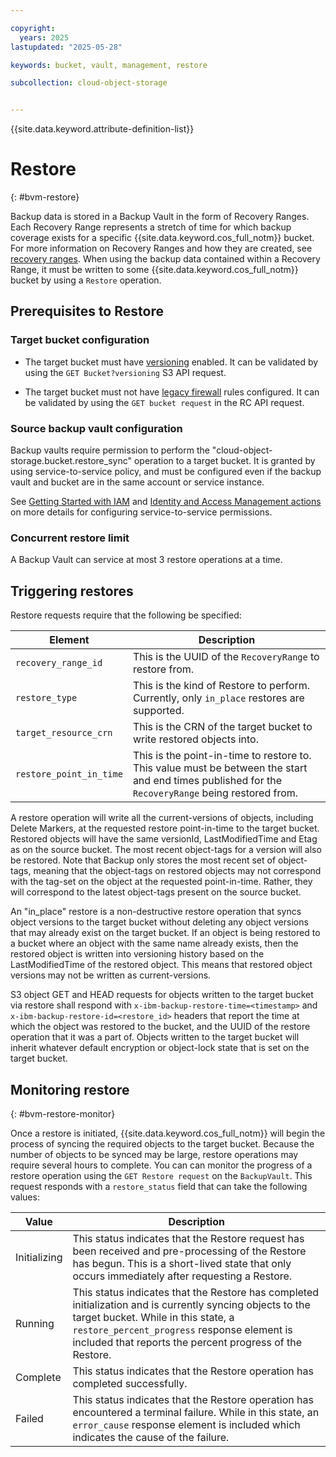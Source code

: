 ```yaml
---

copyright:
  years: 2025
lastupdated: "2025-05-28"

keywords: bucket, vault, management, restore

subcollection: cloud-object-storage


---
```


{{site.data.keyword.attribute-definition-list}}

# Restore

{: #bvm-restore}

Backup data is stored in a Backup Vault in the form of Recovery Ranges. Each Recovery Range represents a stretch of time for which backup coverage exists for a specific {{site.data.keyword.cos_full_notm}} bucket. For more information on Recovery Ranges and how they are created, see [recovery ranges](docs-draft/cloud-object-storage?topic=cloud-object-storage-bvm-recovery-ranges). When using the backup data contained within a Recovery Range, it must be written to some {{site.data.keyword.cos_full_notm}} bucket by using a  `Restore` operation.


## Prerequisites to Restore

### Target bucket configuration

- The target bucket must have [versioning](/docs/cloud-object-storage?topic=cloud-object-storage-versioning) enabled. It can be validated by using the `GET Bucket?versioning` S3 API request.



- The target bucket must not have [legacy firewall](/docs/cloud-object-storage?topic=cloud-object-storage-setting-a-firewall#firewall-legacy-about) rules configured. It can be validated by using the `GET bucket request` in the RC API request.



### Source backup vault configuration

Backup vaults require permission to perform the "cloud-object-storage.bucket.restore_sync" operation to a target bucket. It is granted by using service-to-service policy, and must be configured even if the backup vault and bucket are in the same account or service instance.

See [Getting Started with IAM](https://test.cloud.ibm.com/docs/cloud-object-storage?topic=cloud-object-storage-iam) and [Identity and Access Management actions](https://test.cloud.ibm.com/docs/cloud-object-storage?topic=cloud-object-storage-iam#iam-actions) on more details for configuring service-to-service permissions.


### Concurrent restore limit

A Backup Vault can service at most 3 restore operations at a time.

## Triggering restores

Restore requests require that the following be specified:

Element                    | Description
---------------------------|----------------------------------------------------------------------------------------------------------------------
`recovery_range_id`        | This is the UUID of the `RecoveryRange` to restore from.
`restore_type`             | This is the kind of Restore to perform. Currently, only `in_place` restores are supported.
`target_resource_crn`      | This is the CRN of the target bucket to write restored objects into.
`restore_point_in_time`    | This is the point-in-time to restore to. This value must be between the start and end times published for the `RecoveryRange` being restored from.



A restore operation will write all the current-versions of objects, including Delete Markers, at the requested restore point-in-time to the target bucket. Restored objects will have the same versionId, LastModifiedTime and Etag as on the source bucket. The most recent object-tags for a version will also be restored. Note that Backup only stores the most recent set of object-tags, meaning that the object-tags on restored objects may not correspond with the tag-set on the object at the requested point-in-time. Rather, they will correspond to the latest object-tags present on the source bucket.

An "in_place" restore is a non-destructive restore operation that syncs object versions to the target bucket without deleting any object versions that may already exist on the target bucket. If an object is being restored to a bucket where an object with the same name already exists, then the restored object is written into versioning history based on the LastModifiedTime of the restored object. This means that restored object versions may not be written as current-versions.

S3 object GET and HEAD requests for objects written to the target bucket via restore shall respond with `x-ibm-backup-restore-time=<timestamp>` and `x-ibm-backup-restore-id=<restore_id>` headers that report the time at which the object was restored to the bucket, and the UUID of the restore operation that it was a part of. Objects written to the target bucket will inherit whatever default encryption or object-lock state that is set on the target bucket.

## Monitoring restore

{: #bvm-restore-monitor}

Once a restore is initiated, {{site.data.keyword.cos_full_notm}} will begin the process of syncing the required objects to the target bucket. Because the number of objects to be synced may be large, restore operations may require several hours to complete. You can can monitor the progress of a restore operation using the `GET Restore request` on the `BackupVault`. This request responds with a `restore_status` field that can take the following values:


Value           | Description
----------------|----------------------------------------------------------------------------------------------------------------------
Initializing    | This status indicates that the Restore request has been received and pre-processing of the Restore has begun. This is a short-lived state that only occurs immediately after requesting a Restore.
Running         | This status indicates that the Restore has completed initialization and is currently syncing objects to the target bucket. While in this state, a `restore_percent_progress` response element is included that reports the percent progress of the Restore.
Complete        | This status indicates that the Restore operation has completed successfully.
Failed          | This status indicates that the Restore operation has encountered a terminal failure. While in this state, an `error_cause` response element is included which indicates the cause of the failure.


